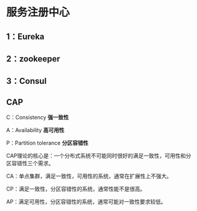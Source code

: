 # 服务注册中心

## 1：Eureka

## 2：zookeeper

## 3：Consul

## CAP

C：Consistency **强一致性**

A：Availability **高可用性**

P：Partition tolerance **分区容错性**

CAP理论的核心是：一个分布式系统不可能同时很好的满足一致性，可用性和分区容错性三个需求。

CA：单点集群，满足一致性，可用性的系统，通常在扩展性上不强大。

CP：满足一致性，分区容错性的系统，通常性能不是很高。

AP：满足可用性，分区容错性的系统，通常可能对一致性要求较低。 